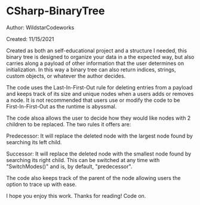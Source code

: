 # CSharp-BinaryTree
Author: WildstarCodeworks

Created: 11/15/2021


Created as both an self-educational project and a structure I needed, this binary tree
is designed to organize your data in a the expected way, but also carries along a payload of other
information that the user determines on initialization. In this way a binary tree can also return
indices, strings, custom objects, or whatever the author decides.

The code uses the Last-In-First-Out rule for deleting entries from a payload and keeps track of
its size and unique nodes when a users adds or removes a node. It is not recommended that users
use or modify the code to be First-In-First-Out as the runtime is abyssmal.

The code alsoa allows the user to decide how they would like nodes with 2 children to be replaced.
The two rules it offers are:

Predecessor: It will replace the deleted node with the largest node found by searching its left child.

Successor: It will replace the deleted node with the smallest node found by searching its right child.
This can be switched at any time with "SwitchModes()" and is, by default, "predecessor".
 
The code also keeps track of the parent of the node allowing users the option to trace up with ease.
 
I hope you enjoy this work. Thanks for reading! Code on.
